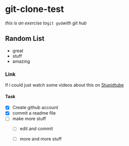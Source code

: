 # git-clone-test
*this is an exercise to*`git gud`*with git hub* 

## Random List
  - great
  - stuff
  - amazing
  
### Link
  If i could just watch some videos about this on [Stupidtube](https://www.youtube.com/?gl=DE&hl=de)
  
#### Task
- [x] Create github account
- [x] commit a readme file
- [ ] make more stuff 
  - [ ] edit and commit
  - [ ] more and more stuff

